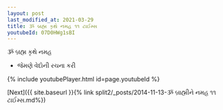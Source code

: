 ```yaml
---
layout: post
last_modified_at: 2021-03-29
title: ૐ બ્રહ્મ કૃથે નમહ ૧૧ ટાઈમ્સ
youtubeId: 07D0HWg1sBI
---
```

 
 
 ૐ બ્રહ્મ કૃથે નમહ  
 
 -  જેમણે વેદોની રચના કરી 
 
  
 
  
 
 
 
 
 
 


{% include youtubePlayer.html id=page.youtubeId %}
 
[Next]({{ site.baseurl }}{% link  split2/_posts/2014-11-13-ૐ બ્રાહ્મીને નમહ ૧૧ ટાઈમ્સ.md%})
 
